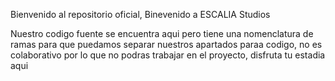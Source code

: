 Bienvenido al repositorio oficial, Binevenido a ESCALIA Studios

Nuestro codigo fuente se encuentra aqui pero tiene una nomenclatura de ramas para que puedamos separar nuestros apartados paraa codigo, no es colaborativo por lo que no podras trabajar en el proyecto, disfruta tu estadia aqui
